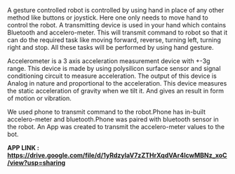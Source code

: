 A gesture controlled robot is controlled by using hand in place of any other method like buttons or joystick. Here one only needs to move hand to control the robot. 
A transmitting device is used in your hand which contains Bluetooth and accelero-meter. This will transmit command to robot so that it can do the required task like moving forward, reverse, turning left, turning right and stop. 
All these tasks will be performed by using hand gesture.

Accelerometer is a 3 axis acceleration measurement device with +-3g range. This device is made by using polysilicon surface sensor and signal conditioning circuit to measure acceleration.
The output of this device is Analog in nature and proportional to the acceleration. 
This device measures the static acceleration of gravity when we tilt it. And gives an result in form of motion or vibration.


We used phone to transmit command to the robot.Phone has in-built accelero-meter and bluetooth.Phone was paired with bluetooth sensor in the robot.
An App was created to transmit the accelero-meter values to the bot.

<b>APP LINK : https://drive.google.com/file/d/1yRdzylaV7zZTHrXqdVAr4lcwMBNz_xoC/view?usp=sharing</b>

